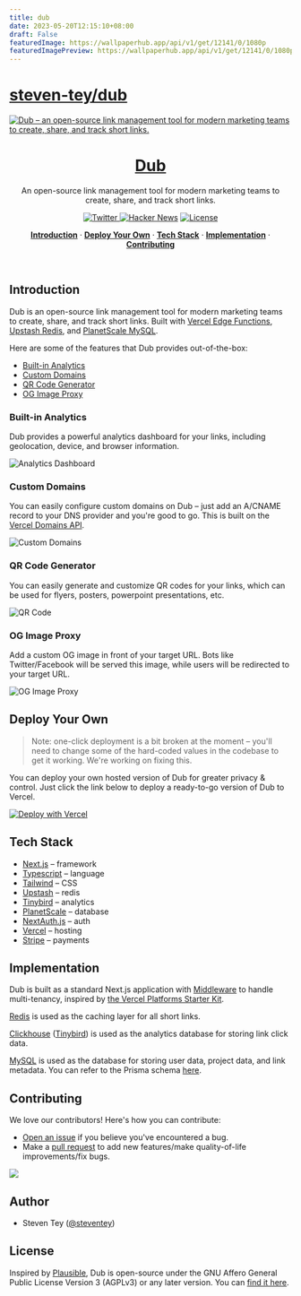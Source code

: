 ```yaml
---
title: dub
date: 2023-05-20T12:15:10+08:00
draft: False
featuredImage: https://wallpaperhub.app/api/v1/get/12141/0/1080p
featuredImagePreview: https://wallpaperhub.app/api/v1/get/12141/0/1080p
---
```


# [steven-tey/dub](https://github.com/steven-tey/dub)

<a href="https://dub.sh">
  <img alt="Dub – an open-source link management tool for modern marketing teams to create, share, and track short links." src="https://user-images.githubusercontent.com/28986134/200727801-6355c62e-60b5-45d7-a83d-44b11545e471.png">
  <h1 align="center">Dub</h1>
</a>

<p align="center">
  An open-source link management tool for modern marketing teams to create, share, and track short links.
</p>

<p align="center">
  <a href="https://twitter.com/dubdotsh">
    <img src="https://img.shields.io/twitter/follow/dubdotsh?style=flat&label=%40dubdotsh&logo=twitter&color=0bf&logoColor=fff" alt="Twitter" />
  </a>
  <a href="https://news.ycombinator.com/item?id=32939407"><img src="https://img.shields.io/badge/Hacker%20News-255-%23FF6600" alt="Hacker News"></a>
  <a href="https://github.com/steven-tey/dub/blob/main/LICENSE">
    <img src="https://img.shields.io/github/license/steven-tey/dub?label=license&logo=github&color=f80&logoColor=fff" alt="License" />
  </a>
</p>

<p align="center">
  <a href="#introduction"><strong>Introduction</strong></a> ·
  <a href="#deploy-your-own"><strong>Deploy Your Own</strong></a> ·
  <a href="#tech-stack"><strong>Tech Stack</strong></a> ·
  <a href="#implementation"><strong>Implementation</strong></a> ·
  <a href="#contributing"><strong>Contributing</strong></a>
</p>
<br/>

## Introduction

Dub is an open-source link management tool for modern marketing teams to create, share, and track short links. Built with [Vercel Edge Functions](http://vercel.com/edge), [Upstash Redis](https://docs.upstash.com/redis), and [PlanetScale MySQL](https://planetscale.com/).

Here are some of the features that Dub provides out-of-the-box:
- [Built-in Analytics](#built-in-analytics)
- [Custom Domains](#custom-domains)
- [QR Code Generator](#qr-code-generator)
- [OG Image Proxy](#og-image-proxy)

### Built-in Analytics

Dub provides a powerful analytics dashboard for your links, including geolocation, device, and browser information.

![Analytics Dashboard](https://user-images.githubusercontent.com/28986134/200727883-40fe9e62-93a2-48b6-8316-4ce3e6f490f0.png)

### Custom Domains

You can easily configure custom domains on Dub – just add an A/CNAME record to your DNS provider and you're good to go. This is built on the [Vercel Domains API](https://domains-api.vercel.app/).

![Custom Domains](https://user-images.githubusercontent.com/28986134/200727913-432734b4-4fc7-46ef-b09f-cc8262dc8a0d.png)

### QR Code Generator

You can easily generate and customize QR codes for your links, which can be used for flyers, posters, powerpoint presentations, etc.

![QR Code](https://user-images.githubusercontent.com/28986134/200727932-2259628b-8f89-4017-896d-a355940222db.png)

### OG Image Proxy

Add a custom OG image in front of your target URL. Bots like Twitter/Facebook will be served this image, while users will be redirected to your target URL.

![OG Image Proxy](https://user-images.githubusercontent.com/28986134/200727958-e8a5ac24-644b-45c6-8018-41c4dea25cd1.gif)

## Deploy Your Own

> Note: one-click deployment is a bit broken at the moment – you'll need to change some of the hard-coded values in the codebase to get it working. We're working on fixing this.

You can deploy your own hosted version of Dub for greater privacy & control. Just click the link below to deploy a ready-to-go version of Dub to Vercel.

[![Deploy with Vercel](https://vercel.com/button)](https://dub.sh/deploy)

## Tech Stack

- [Next.js](https://nextjs.org/) – framework
- [Typescript](https://www.typescriptlang.org/) – language
- [Tailwind](https://tailwindcss.com/) – CSS
- [Upstash](https://upstash.com/) – redis
- [Tinybird](https://tinybird.com/) – analytics
- [PlanetScale](https://planetscale.com/) – database
- [NextAuth.js](https://next-auth.js.org/) – auth
- [Vercel](https://vercel.com/) – hosting
- [Stripe](https://stripe.com/) – payments

## Implementation

Dub is built as a standard Next.js application with [Middleware](https://nextjs.org/docs/advanced-features/middleware) to handle multi-tenancy, inspired by [the Vercel Platforms Starter Kit](https://github.com/vercel/platforms).

[Redis](https://redis.io/) is used as the caching layer for all short links.

[Clickhouse](https://clickhouse.com/) ([Tinybird](https://tinybird.com/)) is used as the analytics database for storing link click data.

[MySQL](https://www.mysql.com/) is used as the database for storing user data, project data, and link metadata. You can refer to the Prisma schema [here](/prisma/schema.prisma).

## Contributing

We love our contributors! Here's how you can contribute:

- [Open an issue](https://github.com/steven-tey/dub/issues) if you believe you've encountered a bug.
- Make a [pull request](https://github.com/steven-tey/dub/pull) to add new features/make quality-of-life improvements/fix bugs.

<a href="https://github.com/steven-tey/dub/graphs/contributors">
  <img src="https://contrib.rocks/image?repo=steven-tey/dub" />
</a>

## Author

- Steven Tey ([@steventey](https://twitter.com/steventey))

## License

Inspired by [Plausible](https://plausible.io/), Dub is open-source under the GNU Affero General Public License Version 3 (AGPLv3) or any later version. You can [find it here](https://github.com/steven-tey/dub/blob/main/LICENSE.md).
